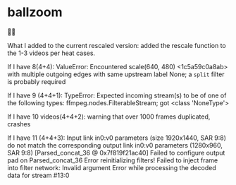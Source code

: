 # ballzoom
🕺💃

What I added to the current rescaled version: added the rescale function to the 1-3 videos per heat cases.

If I have 8(4+4):
ValueError: Encountered scale(640, 480) <1c5a59c0a8ab> with multiple outgoing edges with same upstream label None; a `split` filter is probably required

If I have 9 (4+4+1):
TypeError: Expected incoming stream(s) to be of one of the following types: ffmpeg.nodes.FilterableStream; got <class 'NoneType'>

If I have 10 videos(4+4+2):
warning that over 1000 frames duplicated, crashes

If I have 11 (4+4+3):
Input link in0:v0 parameters (size 1920x1440, SAR 9:8) do not match the corresponding output link in0:v0 parameters (1280x960, SAR 9:8)
[Parsed_concat_36 @ 0x7f819f21ac40] Failed to configure output pad on Parsed_concat_36
Error reinitializing filters!
Failed to inject frame into filter network: Invalid argument
Error while processing the decoded data for stream #13:0

